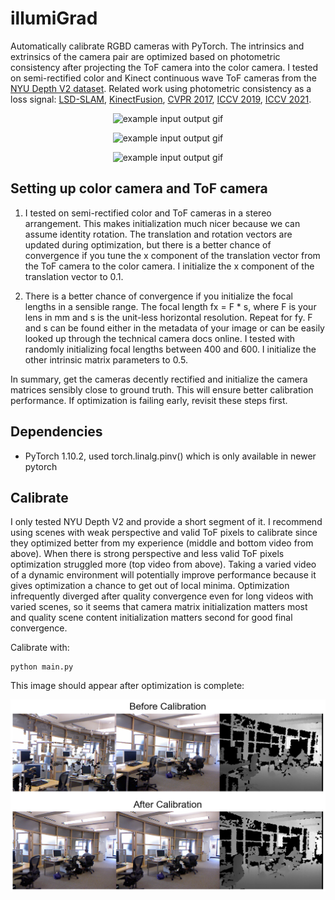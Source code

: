 # illumiGrad

Automatically calibrate RGBD cameras with PyTorch. The intrinsics and extrinsics of the camera pair are optimized based on photometric consistency after projecting the ToF camera into the color camera. I tested on semi-rectified color and Kinect continuous wave ToF cameras from the [NYU Depth V2 dataset](https://cs.nyu.edu/~silberman/datasets/nyu_depth_v2.html). Related work using photometric consistency as a loss signal: [LSD-SLAM](https://jakobengel.github.io/pdf/engel14eccv.pdf), [KinectFusion](https://www.microsoft.com/en-us/research/wp-content/uploads/2016/02/ismar2011.pdf), [CVPR 2017](https://arxiv.org/pdf/1704.07813.pdf), [ICCV 2019](https://arxiv.org/pdf/1806.01260.pdf), [ICCV 2021](https://arxiv.org/pdf/2108.13826.pdf).

<p align="center">
  <img src="results/1.gif" alt="example input output gif" width="800" />
</p>

<p align="center">
  <img src="results/2.gif" alt="example input output gif" width="800" />
</p>

<p align="center">
  <img src="results/0.gif" alt="example input output gif" width="800" />
</p>




## Setting up color camera and ToF camera

1. I tested on semi-rectified color and ToF cameras in a stereo arrangement. This makes initialization much nicer because we can assume identity rotation. The translation and rotation vectors are updated during optimization, but there is a better chance of convergence if you tune the x component of the translation vector from the ToF camera to the color camera. I initialize the x component of the translation vector to 0.1.

2. There is a better chance of convergence if you initialize the focal lengths in a sensible range. The focal length fx = F * s, where F is your lens in mm and s is the unit-less horizontal resolution. Repeat for fy. F and s can be found either in the metadata of your image or can be easily looked up through the technical camera docs online. I tested with randomly initializing focal lengths between 400 and 600. I initialize the other intrinsic matrix parameters to 0.5.

In summary, get the cameras decently rectified and initialize the camera matrices sensibly close to ground truth. This will ensure better calibration performance. If optimization is failing early, revisit these steps first. 

## Dependencies
- PyTorch 1.10.2, used torch.linalg.pinv() which is only available in newer pytorch

## Calibrate

I only tested NYU Depth V2 and provide a short segment of it. I recommend using scenes with weak perspective and valid ToF pixels to calibrate since they optimized better from my experience (middle and bottom video from above). When there is strong perspective and less valid ToF pixels optimization struggled more (top video from above). Taking a varied video of a dynamic environment will potentially improve performance because it gives optimization a chance to get out of local minima. Optimization infrequently diverged after quality convergence even for long videos with varied scenes, so it seems that camera matrix initialization matters most and quality scene content initialization matters second for good final convergence. 

Calibrate with:

```shell
python main.py 
```

This image should appear after optimization is complete:

![GitHub Logo](calibrationPic.png)






